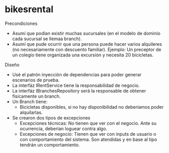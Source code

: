 # bikesrental

Precondiciones
- Asumí que podían existir muchas sucursales (en el modelo de dominio cada sucursal se llemaa branch).
- Asumí que pude ocurrir que una persona puede hacer varios alquileres (no necesariamente con descuento familiar). Ejemplo: Un preceptor de un colegio tiene organizada una excursión y necesita 20 bicicletas.

Diseño
- Usé el patrón inyección de dependencias para poder generar escenarios de prueba.
- La interfáz IRentService tiene la responsabilidad de negocio.
- La interfáz IBranchesRepository será la responsable de obtener físicamente un branch.
- Un Branch tiene:
	- Bicicletas disponibles, si no hay disponibilidad no deberíamos poder alquilarlas.
- Se crearon dos tipos de excepciones
	- Excepciones técnicas: No tienen que ver con el negocio. Ante su ocurrencia, deberían loguear contra algo.
	- Excepciones de negocio: Tienen que ver con inputs de usuario o con comportamiento del sistema. Son atendidas y en base al tipo tendrán un comportamiento.
	


